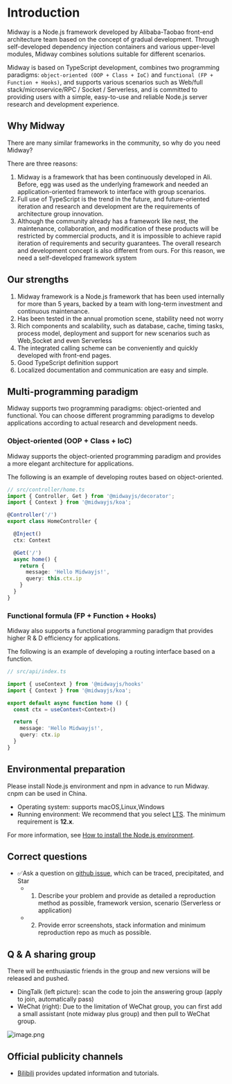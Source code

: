 # Introduction

Midway is a Node.js framework developed by Alibaba-Taobao front-end architecture team based on the concept of gradual development. Through self-developed dependency injection containers and various upper-level modules, Midway combines solutions suitable for different scenarios.

Midway is based on TypeScript development, combines two programming paradigms: `object-oriented (OOP + Class + IoC)` and `functional (FP + Function + Hooks)`, and supports various scenarios such as Web/full stack/microservice/RPC / Socket / Serverless, and is committed to providing users with a simple, easy-to-use and reliable Node.js server research and development experience.



## Why Midway

There are many similar frameworks in the community, so why do you need Midway?

There are three reasons:

1. Midway is a framework that has been continuously developed in Ali. Before, egg was used as the underlying framework and needed an application-oriented framework to interface with group scenarios.
2. Full use of TypeScript is the trend in the future, and future-oriented iteration and research and development are the requirements of architecture group innovation.
3. Although the community already has a framework like nest, the maintenance, collaboration, and modification of these products will be restricted by commercial products, and it is impossible to achieve rapid iteration of requirements and security guarantees. The overall research and development concept is also different from ours. For this reason, we need a self-developed framework system



## Our strengths

1. Midway framework is a Node.js framework that has been used internally for more than 5 years, backed by a team with long-term investment and continuous maintenance.
2. Has been tested in the annual promotion scene, stability need not worry
3. Rich components and scalability, such as database, cache, timing tasks, process model, deployment and support for new scenarios such as Web,Socket and even Serverless
4. The integrated calling scheme can be conveniently and quickly developed with front-end pages.
5. Good TypeScript definition support
6. Localized documentation and communication are easy and simple.



## Multi-programming paradigm

Midway supports two programming paradigms: object-oriented and functional. You can choose different programming paradigms to develop applications according to actual research and development needs.



### Object-oriented (OOP + Class + IoC)

Midway supports the object-oriented programming paradigm and provides a more elegant architecture for applications.

The following is an example of developing routes based on object-oriented.
```typescript
// src/controller/home.ts
import { Controller, Get } from '@midwayjs/decorator';
import { Context } from '@midwayjs/koa';

@Controller('/')
export class HomeController {

  @Inject()
  ctx: Context

  @Get('/')
  async home() {
    return {
      message: 'Hello Midwayjs!',
      query: this.ctx.ip
    }
  }
}
```



### Functional formula (FP + Function + Hooks)

Midway also supports a functional programming paradigm that provides higher R & D efficiency for applications.


The following is an example of developing a routing interface based on a function.
```typescript
// src/api/index.ts

import { useContext } from '@midwayjs/hooks'
import { Context } from '@midwayjs/koa';

export default async function home () {
  const ctx = useContext<Context>()

  return {
    message: 'Hello Midwayjs!',
    query: ctx.ip
  }
}
```



## Environmental preparation


Please install Node.js environment and npm in advance to run Midway. cnpm can be used in China.


- Operating system: supports macOS,Linux,Windows
- Running environment: We recommend that you select [LTS](http://nodejs.org/). The minimum requirement is **12.x**.



For more information, see [How to install the Node.js environment](how_to_install_nodejs).



## Correct questions

- ✅Ask a question on [github issue](https://github.com/midwayjs/midway/issues), which can be traced, precipitated, and Star
   - 1. Describe your problem and provide as detailed a reproduction method as possible, framework version, scenario (Serverless or application)
   - 2. Provide error screenshots, stack information and minimum reproduction repo as much as possible.



## Q & A sharing group

There will be enthusiastic friends in the group and new versions will be released and pushed.

- DingTalk (left picture): scan the code to join the answering group (apply to join, automatically pass)
- WeChat (right): Due to the limitation of WeChat group, you can first add a small assistant (note midway plus group) and then pull to WeChat group.

![image.png](https://img.alicdn.com/imgextra/i4/O1CN01LW04Ah1EFWHjVLu7s_!!6000000000322-0-tps-1658-1010.jpg)



## Official publicity channels

- [Bilibili](https://space.bilibili.com/1746017680) provides updated information and tutorials.

